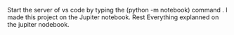 Start the server of vs code by typing the (python -m notebook) command .
I made this project on the Jupiter notebook.
Rest Everything explanned on the jupiter nodebook.
